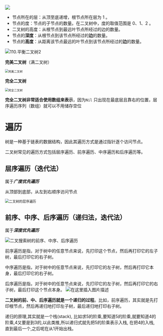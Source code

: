 ![](https://s2.loli.net/2024/06/03/hA18BgHJLxXy4Z9.png)

- 节点所在的层：从顶至底递增，根节点所在层为 1 。
- 节点的度：节点的子节点的数量。在二叉树中，度的取值范围是 0、1、2 。
- 二叉树的高度：从根节点到最远叶节点所经过的边的数量。
- 节点的**深度**：从根节点到该节点所经过的**边**的数量。
- 节点的**高度**：从距离该节点最远的叶节点到该节点所经过的**边**的数量。

![110.平衡二叉树2](https://s2.loli.net/2024/06/05/bGW9dUVO2ahEozC.png)



**完美二叉树**（满二叉树）

<img src="https://s2.loli.net/2024/06/03/eyn2VojtU9QkWY4.png" alt="完美二叉树" style="zoom: 67%;" />

**完全二叉树**

<img src="https://s2.loli.net/2024/06/03/I5yThwgn7kUaxcE.png" alt="完全二叉树" style="zoom:67%;" />

**完全二叉树非常适合使用数组来表示**，因为`Nil` 只出现在最底层且靠右的位置，层序遍历序列（数组）就可以不用储存空位



# 遍历

树是一种基于链表的数据结构，因此其遍历方式是通过指针逐个访问节点。

二叉树常见的遍历方式包括层序遍历、前序遍历、中序遍历和后序遍历等。

## 层序遍历（迭代法）

属于***广度优先遍历***

从顶部到底部，从左到右顺序访问节点

<img src="https://s2.loli.net/2024/06/03/JQXNn3ev5Vd6cWu.png" alt="二叉树的层序遍历" style="zoom: 80%;" />

## 前序、中序、后序遍历（递归法，迭代法）

属于***深度优先遍历***

![二叉搜索树的前序、中序、后序遍历](https://s2.loli.net/2024/06/03/Gq69pBU8bHWZQDw.png)

前序遍历是指，对于树中的任意节点来说，先打印这个节点，然后再打印它的左子树，最后打印它的右子树。

中序遍历是指，对于树中的任意节点来说，先打印它的左子树，然后再打印它本身，最后打印它的右子树。

后序遍历是指，对于树中的任意节点来说，先打印它的左子树，然后再打印它的右子树，最后打印这个节点本身。
![在这里插入图片描述](https://s2.loli.net/2024/06/05/zdpDX7wKRgebj38.png)

**二叉树的前、中、后序遍历就是一个递归的过程**。比如，前序遍历，其实就是先打印根节点，然后再递归地打印左子树，最后递归地打印右子树。

递归的原理,其实就是一个栈(stack), 比如求5的阶乘,要知道5的阶乘,就要知道4的阶乘,4又要是到3的,以此类推,所以递归式就先把5的阶乘表示入栈, 在把4的入栈,直到最后一个,之后呢在从1开始出栈。